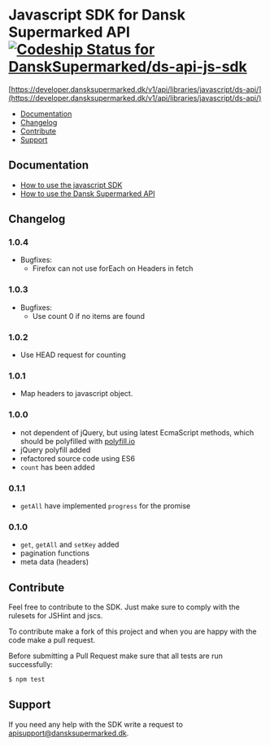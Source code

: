 # Javascript SDK for Dansk Supermarked API [ ![Codeship Status for DanskSupermarked/ds-api-js-sdk](https://codeship.com/projects/36ec9160-dac9-0132-128b-7e6cf4be967c/status?branch=master)](https://codeship.com/projects/79394)
[https://developer.dansksupermarked.dk/v1/api/libraries/javascript/ds-api/](https://developer.dansksupermarked.dk/v1/api/libraries/javascript/ds-api/)
- [Documentation](#documentation)
- [Changelog](#changelog)
- [Contribute](#contribute)
- [Support](#support)

## Documentation
- [How to use the javascript SDK](https://developer.dansksupermarked.dk/v1/api/libraries/javascript/ds-api/)
- [How to use the Dansk Supermarked API](https://developer.dansksupermarked.dk/v1/overview/)

## Changelog
### 1.0.4
- Bugfixes:
  - Firefox can not use forEach on Headers in fetch

### 1.0.3
- Bugfixes:
  - Use count 0 if no items are found

### 1.0.2
- Use HEAD request for counting

### 1.0.1
- Map headers to javascript object.

### 1.0.0
- not dependent of jQuery, but using latest EcmaScript methods, which should be polyfilled with [polyfill.io](https://cdn.polyfill.io/v1/docs/)
- jQuery polyfill added
- refactored source code using ES6
- `count` has been added

### 0.1.1
- `getAll` have implemented `progress` for the promise

### 0.1.0
- `get`, `getAll` and `setKey` added
- pagination functions
- meta data (headers)

## Contribute
Feel free to contribute to the SDK. Just make sure to comply with the rulesets for JSHint and jscs.

To contribute make a fork of this project and when you are happy with the code make a pull request.

Before submitting a Pull Request make sure that all tests are run successfully:

```bash
$ npm test
```

## Support
If you need any help with the SDK write a request to [apisupport@dansksupermarked.dk](mailto:apisupport@dansksupermarked.dk).
